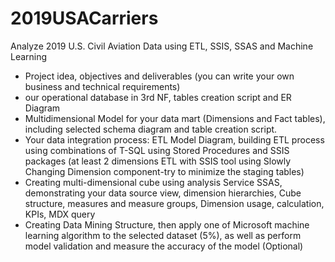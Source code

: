 # 2019USACarriers
Analyze 2019 U.S. Civil Aviation Data using ETL, SSIS, SSAS and Machine Learning

* Project idea, objectives and deliverables (you can write your own business and technical requirements) 
* our operational database in 3rd NF, tables creation script and ER Diagram 
* Multidimensional Model for your data mart (Dimensions and Fact tables), including selected schema diagram and table creation script.
* Your data integration process: ETL Model Diagram, building ETL process using combinations of T-SQL using Stored Procedures and SSIS packages (at least 2 dimensions ETL with SSIS tool using Slowly Changing Dimension component-try to minimize the staging tables) 
* Creating multi-dimensional cube using analysis Service SSAS, demonstrating your data source view, dimension hierarchies, Cube structure, measures and measure groups, Dimension usage, calculation, KPIs, MDX query 
* Creating Data Mining Structure, then apply one of Microsoft machine learning algorithm to the selected dataset (5%), as well as perform model validation and measure the accuracy of the model (Optional) 
